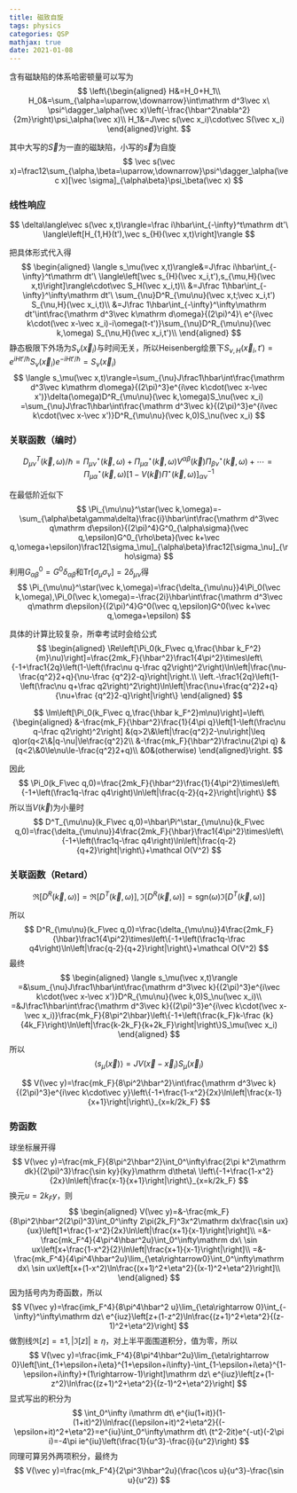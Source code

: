 ```yaml
---
title: 磁致自旋
tags: physics
categories: QSP
mathjax: true
date: 2021-01-08
---
```


含有磁缺陷的体系哈密顿量可以写为
$$
\left\{\begin{aligned}
H&=H_0+H_1\\
H_0&=\sum_{\alpha=\uparrow,\downarrow}\int\mathrm d^3\vec x\ \psi^\dagger_\alpha(\vec x)\left(-\frac{\hbar^2\nabla^2}{2m}\right)\psi_\alpha(\vec x)\\
H_1&=J\vec s(\vec x_i)\cdot\vec S(\vec x_i)
\end{aligned}\right.
$$

其中大写的$\vec S$为一直的磁缺陷，小写的$\vec s$为自旋
$$
\vec s(\vec x)=\frac12\sum_{\alpha,\beta=\uparrow,\downarrow}\psi^\dagger_\alpha(\vec x)[\vec \sigma]_{\alpha\beta}\psi_\beta(\vec x)
$$
<!--more-->

### 线性响应

$$
\delta\langle\vec s(\vec x,t)\rangle=\frac i\hbar\int_{-\infty}^t\mathrm dt'\ \langle\left[H_{1,H}(t'),\vec s_{H}(\vec x,t)\right]\rangle
$$

把具体形式代入得
$$
\begin{aligned}
\langle s_\mu(\vec x,t)\rangle&=J\frac i\hbar\int_{-\infty}^t\mathrm dt'\ \langle\left[\vec s_{H}(\vec x_i,t'),s_{\mu,H}(\vec x,t)\right]\rangle\cdot\vec S_H(\vec x_i,t)\\
&=J\frac 1\hbar\int_{-\infty}^\infty\mathrm dt'\ \sum_{\nu}D^R_{\mu\nu}(\vec x,t;\vec x_i,t') S_{\nu,H}(\vec x_i,t)\\
&=J\frac 1\hbar\int_{-\infty}^\infty\mathrm dt'\int\frac{\mathrm d^3\vec k\mathrm d\omega}{(2\pi)^4}\ e^{i\vec k\cdot(\vec x-\vec x_i)-i\omega(t-t')}\sum_{\nu}D^R_{\mu\nu}(\vec k,\omega) S_{\nu,H}(\vec x_i,t')\\
\end{aligned}
$$
静态极限下外场为$S_{\nu}(\vec x_i)$与时间无关，所以Heisenberg绘景下$S_{\nu,H}(\vec x_i,t')=e^{iHt'/\hbar}S_\nu(\vec x_i)e^{-iHt'/\hbar}=S_\nu(\vec x_i)$
$$
\langle s_\mu(\vec x,t)\rangle=\sum_{\nu}J\frac1\hbar\int\frac{\mathrm d^3\vec k\mathrm d\omega}{(2\pi)^3}e^{i\vec k\cdot(\vec x-\vec x')}\delta(\omega)D^R_{\mu\nu}(\vec k,\omega)S_\nu(\vec x_i)
=\sum_{\nu}J\frac1\hbar\int\frac{\mathrm d^3\vec k}{(2\pi)^3}e^{i\vec k\cdot(\vec x-\vec x')}D^R_{\mu\nu}(\vec k,0)S_\nu(\vec x_i)
$$

### 关联函数（编时）

$$
D^T_{\mu\nu}(\vec k,\omega)/\hbar=\Pi_{\mu\nu}^\star(\vec k,\omega)+\Pi_{\mu\alpha}^\star(\vec k,\omega)V^{\alpha\beta}(\vec k)\Pi_{\beta\nu}^\star(\vec k,\omega)+\cdots=\Pi_{\mu\alpha}^\star(\vec k,\omega)\left[1-V(\vec k)\Pi^\star(\vec k,\omega)\right]_{\alpha\nu}^{-1}
$$

在最低阶近似下
$$
\Pi_{\mu\nu}^\star(\vec k,\omega)=-\sum_{\alpha\beta\gamma\delta}\frac{i}\hbar\int\frac{\mathrm d^3\vec q\mathrm d\epsilon}{(2\pi)^4}G^0_{\alpha\sigma}(\vec q,\epsilon)G^0_{\rho\beta}(\vec k+\vec q,\omega+\epsilon)\frac12[\sigma_\mu]_{\alpha\beta}\frac12[\sigma_\nu]_{\rho\sigma}
$$
利用$G^0_{\alpha\beta}=G^0\delta_{\alpha\beta}$和$\mathrm{Tr}[\sigma_\mu\sigma_\nu]=2\delta_{\mu\nu}$得
$$
\Pi_{\mu\nu}^\star(\vec k,\omega)=\frac{\delta_{\mu\nu}}4\Pi_0(\vec k,\omega),\Pi_0(\vec k,\omega)=-\frac{2i}\hbar\int\frac{\mathrm d^3\vec q\mathrm d\epsilon}{(2\pi)^4}G^0(\vec q,\epsilon)G^0(\vec k+\vec q,\omega+\epsilon)
$$


具体的计算比较复杂，所幸考试时会给公式
$$
\begin{aligned}
\Re\left[\Pi_0(k_F\vec q,\frac{\hbar k_F^2}{m}\nu)\right]=\frac{2mk_F}{\hbar^2}\frac1{4\pi^2}\times\left\{-1+\frac1{2q}\left(1-\left(\frac\nu q-\frac q2\right)^2\right)\ln\left|\frac{\nu-\frac{q^2}2+q}{\nu-\frac {q^2}2-q}\right|\right.\\
\left.-\frac1{2q}\left(1-\left(\frac\nu q+\frac q2\right)^2\right)\ln\left|\frac{\nu+\frac{q^2}2+q}{\nu+\frac {q^2}2-q}\right|\right\}
\end{aligned}
$$

$$
\Im\left[\Pi_0(k_F\vec q,\frac{\hbar k_F^2}m\nu)\right]=\left\{\begin{aligned}
&-\frac{mk_F}{\hbar^2}\frac{1}{4\pi q}\left[1-\left(\frac\nu q-\frac q2\right)^2\right]
&(q>2\&\left|\frac{q^2}2-\nu\right|\leq q)or(q<2\&|q-\nu|\le\frac{q^2}2\\
&-\frac{mk_F}{\hbar^2}\frac\nu{2\pi q}
&(q<2\&0\le\nu\le-\frac{q^2}2+q)\\
&0&(otherwise)
\end{aligned}\right.
$$

因此
$$
\Pi_0(k_F\vec q,0)=\frac{2mk_F}{\hbar^2}\frac{1}{4\pi^2}\times\left\{-1+\left(\frac1q-\frac q4\right)\ln\left|\frac{q-2}{q+2}\right|\right\}
$$
所以当$V(\vec k)$为小量时
$$
D^T_{\mu\nu}(k_F\vec q,0)=\hbar\Pi^\star_{\mu\nu}(k_F\vec q,0)=\frac{\delta_{\mu\nu}}4\frac{2mk_F}{\hbar}\frac1{4\pi^2}\times\left\{-1+\left(\frac1q-\frac q4\right)\ln\left|\frac{q-2}{q+2}\right|\right\}+\mathcal O(V^2)
$$

### 关联函数（Retard）

$$
\Re[D^R(\vec k,\omega)]=\Re[D^T(\vec k,\omega)],
\Im[D^R(\vec k,\omega)]=\mathrm{sgn}(\omega)\Im[D^T(\vec k,\omega)]
$$

所以
$$
D^R_{\mu\nu}(k_F\vec q,0)=\frac{\delta_{\mu\nu}}4\frac{2mk_F}{\hbar}\frac1{4\pi^2}\times\left\{-1+\left(\frac1q-\frac q4\right)\ln\left|\frac{q-2}{q+2}\right|\right\}+\mathcal O(V^2)
$$
最终
$$
\begin{aligned}
\langle s_\mu(\vec x,t)\rangle
=&\sum_{\nu}J\frac1\hbar\int\frac{\mathrm d^3\vec k}{(2\pi)^3}e^{i\vec k\cdot(\vec x-\vec x')}D^R_{\mu\nu}(\vec k,0)S_\nu(\vec x_i)\\
=&J\frac1\hbar\int\frac{\mathrm d^3\vec k}{(2\pi)^3}e^{i\vec k\cdot(\vec x-\vec x_i)}\frac{mk_F}{8\pi^2\hbar}\left\{-1+\left(\frac{k_F}k-\frac {k}{4k_F}\right)\ln\left|\frac{k-2k_F}{k+2k_F}\right|\right\}S_\mu(\vec x_i)
\end{aligned}
$$
所以
$$
\langle s_\mu(\vec x)\rangle=JV(\vec x-\vec x_i)S_\mu(\vec x_i)
$$

$$
V(\vec y)=\frac{mk_F}{8\pi^2\hbar^2}\int\frac{\mathrm d^3\vec k}{(2\pi)^3}e^{i\vec k\cdot\vec y}\left\{-1+\frac{1-x^2}{2x}\ln\left|\frac{x-1}{x+1}\right|\right\}_{x=k/2k_F}
$$

### 势函数

球坐标展开得
$$
V(\vec y)=\frac{mk_F}{8\pi^2\hbar^2}\int_0^\infty\frac{2\pi k^2\mathrm dk}{(2\pi)^3}\frac{\sin ky}{ky}\mathrm d\theta\ \left\{-1+\frac{1-x^2}{2x}\ln\left|\frac{x-1}{x+1}\right|\right\}_{x=k/2k_F}
$$
换元$u=2k_Fy$，则
$$
\begin{aligned}
V(\vec y)=&-\frac{mk_F}{8\pi^2\hbar^2(2\pi)^3}\int_0^\infty 2\pi(2k_F)^3x^2\mathrm dx\frac{\sin ux}{ux}\left[1+\frac{1-x^2}{2x}\ln\left|\frac{x+1}{x-1}\right|\right]\\
=&-\frac{mk_F^4}{4\pi^4\hbar^2u}\int_0^\infty\mathrm dx\ \sin ux\left[x+\frac{1-x^2}{2}\ln\left|\frac{x+1}{x-1}\right|\right]\\
=&-\frac{mk_F^4}{4\pi^4\hbar^2u}\lim_{\eta\rightarrow0}\int_0^\infty\mathrm dx\ \sin ux\left[x+(1-x^2)\ln\frac{(x+1)^2+\eta^2}{(x-1)^2+\eta^2}\right]\\
\end{aligned}
$$
因为括号内为奇函数，所以
$$
V(\vec y)=\frac{imk_F^4}{8\pi^4\hbar^2 u}\lim_{\eta\rightarrow 0}\int_{-\infty}^\infty\mathrm dz\ e^{iuz}\left[z+(1-z^2)\ln\frac{(z+1)^2+\eta^2}{(z-1)^2+\eta^2}\right]
$$
做割线$\Re[z]=\pm1,|\Im[z]|\ge\eta$，对上半平面围道积分，值为零，所以
$$
V(\vec y)=\frac{imk_F^4}{8\pi^4\hbar^2u}\lim_{\eta\rightarrow 0}\left[\int_{1+\epsilon+i\eta}^{1+\epsilon+i\infty}-\int_{1-\epsilon+i\eta}^{1-\epsilon+i\infty}+(1\rightarrow-1)\right]\mathrm dz\ e^{iuz}\left[z+(1-z^2)\ln\frac{(z+1)^2+\eta^2}{(z-1)^2+\eta^2}\right]
$$
显式写出的积分为
$$
\int_0^\infty i\mathrm dt\ e^{iu(1+it)}(1-(1+it)^2)\ln\frac{(\epsilon+it)^2+\eta^2}{(-\epsilon+it)^2+\eta^2}=e^{iu}\int_0^\infty\mathrm dt\ (t^2-2it)e^{-ut}(-2\pi i)=-4\pi ie^{iu}\left(\frac{1}{u^3}-\frac{i}{u^2}\right)
$$
同理可算另外两项积分，最终为
$$
V(\vec y)=\frac{mk_F^4}{2\pi^3\hbar^2u}(\frac{\cos u}{u^3}-\frac{\sin u}{u^2})
$$
